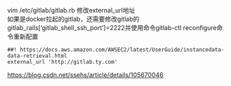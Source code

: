 vim /etc/gitlab/gitlab.rb
修改external_url地址  
如果是docker拉起的gitlab，还需要修改gitlab的gitlab_rails[‘gitlab_shell_ssh_port’]=2222并使用命令gitlab-ctl reconfigure命令重新配置
```text
##! https://docs.aws.amazon.com/AWSEC2/latest/UserGuide/instancedata-data-retrieval.html
external_url 'http://gitlab.ty.com'  
```
https://blog.csdn.net/ssehs/article/details/105670046